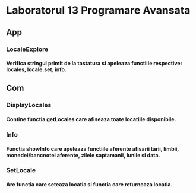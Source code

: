 # Laboratorul 13 Programare Avansata
## App
### LocaleExplore
#### Verifica stringul primit de la tastatura si apeleaza functiile respective: locales, locale.set, info.
## Com
### DisplayLocales
#### Contine functia getLocales care afiseaza toate locatiile disponibile.
### Info
#### Functia showInfo care apeleaza functiile aferente afisarii tarii, limbii, monedei/bancnotei aferente, zilele saptamanii, lunile si data.
### SetLocale
#### Are functia care seteaza locatia si functia care returneaza locatia.